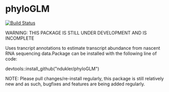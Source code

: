 # phyloGLM
[![Build Status](https://travis-ci.org/ndukler/tuSelecter2.svg?branch=master)](https://travis-ci.org/ndukler/tuSelecter2)

WARNING: THIS PACKAGE IS STILL UNDER DEVELOPMENT AND IS INCOMPLETE

Uses trancript annotations to estimate transcript abundance from nascent RNA sequencing data.Package can be installed with the following line of code:

devtools::install_github("ndukler/phyloGLM")

NOTE: Please pull changes/re-install regularly, this package is still relatively new and as such, bugfixes and features are being added regularly.
